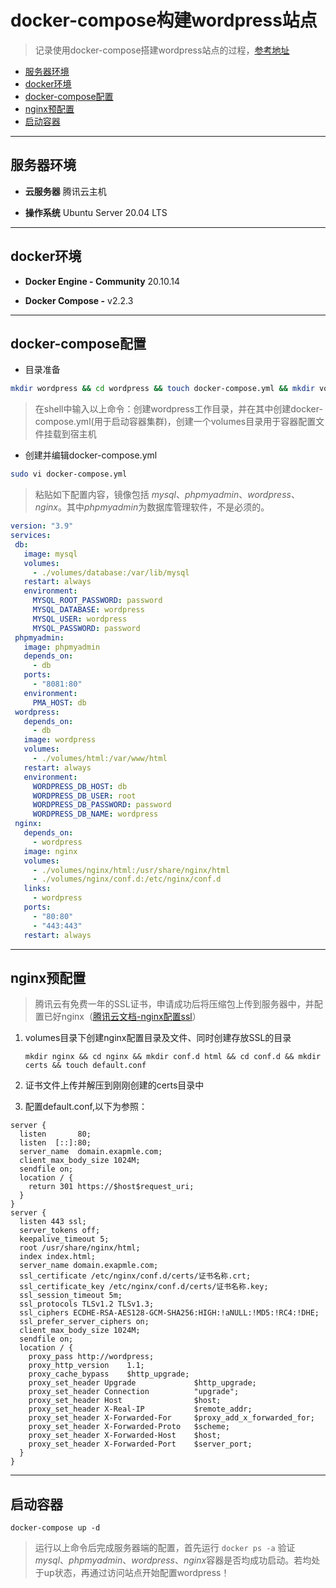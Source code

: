 # docker-compose构建wordpress站点

>记录使用docker-compose搭建wordpress站点的过程，[参考地址](https://zhuanlan.zhihu.com/p/462786002)

- [服务器环境](#服务器环境)
- [docker环境](#docker环境)
- [docker-compose配置](#docker-compose配置)
- [nginx预配置](#nginx预配置)
- [启动容器](#启动容器)

-------------

## 服务器环境

- **云服务器**  腾讯云主机

- **操作系统**  Ubuntu Server 20.04 LTS

-------------

## docker环境

- **Docker Engine - Community**  20.10.14

- **Docker Compose -** v2.2.3

-------------

## docker-compose配置

- 目录准备

``` bash
mkdir wordpress && cd wordpress && touch docker-compose.yml && mkdir volumes
```

>在shell中输入以上命令：创建wordpress工作目录，并在其中创建docker-compose.yml(用于启动容器集群)，创建一个volumes目录用于容器配置文件挂载到宿主机

- 创建并编辑docker-compose.yml

``` bash
sudo vi docker-compose.yml
```

 >粘贴如下配置内容，镜像包括 *mysql*、*phpmyadmin*、*wordpress*、*nginx*。其中*phpmyadmin*为数据库管理软件，不是必须的。

 ```yml
version: "3.9"
services:
  db:
    image: mysql
    volumes:
      - ./volumes/database:/var/lib/mysql
    restart: always
    environment:
      MYSQL_ROOT_PASSWORD: password
      MYSQL_DATABASE: wordpress
      MYSQL_USER: wordpress
      MYSQL_PASSWORD: password
  phpmyadmin:
    image: phpmyadmin
    depends_on:
      - db
    ports:
      - "8081:80"
    environment:
      PMA_HOST: db
  wordpress:
    depends_on:
      - db
    image: wordpress
    volumes:
      - ./volumes/html:/var/www/html
    restart: always
    environment:
      WORDPRESS_DB_HOST: db
      WORDPRESS_DB_USER: root
      WORDPRESS_DB_PASSWORD: password
      WORDPRESS_DB_NAME: wordpress
  nginx:
    depends_on:
      - wordpress
    image: nginx
    volumes:
      - ./volumes/nginx/html:/usr/share/nginx/html
      - ./volumes/nginx/conf.d:/etc/nginx/conf.d
    links:
      - wordpress
    ports:
      - "80:80"
      - "443:443"
    restart: always
 ```

-------------

## nginx预配置

>腾讯云有免费一年的SSL证书，申请成功后将压缩包上传到服务器中，并配置已好nginx（[腾讯云文档-nginx配置ssl](https://cloud.tencent.com/document/product/400/35244)）

1. volumes目录下创建nginx配置目录及文件、同时创建存放SSL的目录

    ```shell
    mkdir nginx && cd nginx && mkdir conf.d html && cd conf.d && mkdir certs && touch default.conf
    ```

2. 证书文件上传并解压到刚刚创建的certs目录中

3. 配置default.conf,以下为参照：

``` nginx
server {
  listen       80;
  listen  [::]:80;
  server_name  domain.exapmle.com;
  client_max_body_size 1024M;
  sendfile on;
  location / {
    return 301 https://$host$request_uri;
  }
}
server {
  listen 443 ssl;
  server_tokens off;
  keepalive_timeout 5;
  root /usr/share/nginx/html;
  index index.html;
  server_name domain.exapmle.com;
  ssl_certificate /etc/nginx/conf.d/certs/证书名称.crt;
  ssl_certificate_key /etc/nginx/conf.d/certs/证书名称.key;
  ssl_session_timeout 5m;
  ssl_protocols TLSv1.2 TLSv1.3;
  ssl_ciphers ECDHE-RSA-AES128-GCM-SHA256:HIGH:!aNULL:!MD5:!RC4:!DHE;
  ssl_prefer_server_ciphers on;
  client_max_body_size 1024M;
  sendfile on;
  location / {
    proxy_pass http://wordpress;
    proxy_http_version    1.1;
    proxy_cache_bypass    $http_upgrade;
    proxy_set_header Upgrade             $http_upgrade;
    proxy_set_header Connection          "upgrade";
    proxy_set_header Host                $host;
    proxy_set_header X-Real-IP           $remote_addr;
    proxy_set_header X-Forwarded-For     $proxy_add_x_forwarded_for;
    proxy_set_header X-Forwarded-Proto   $scheme;
    proxy_set_header X-Forwarded-Host    $host;
    proxy_set_header X-Forwarded-Port    $server_port;
  }
}
```

-------------

## 启动容器

```shell
docker-compose up -d
```

>运行以上命令后完成服务器端的配置，首先运行 `docker ps -a` 验证 *mysql*、*phpmyadmin*、*wordpress*、*nginx*容器是否均成功启动。若均处于up状态，再通过访问站点开始配置wordpress！
